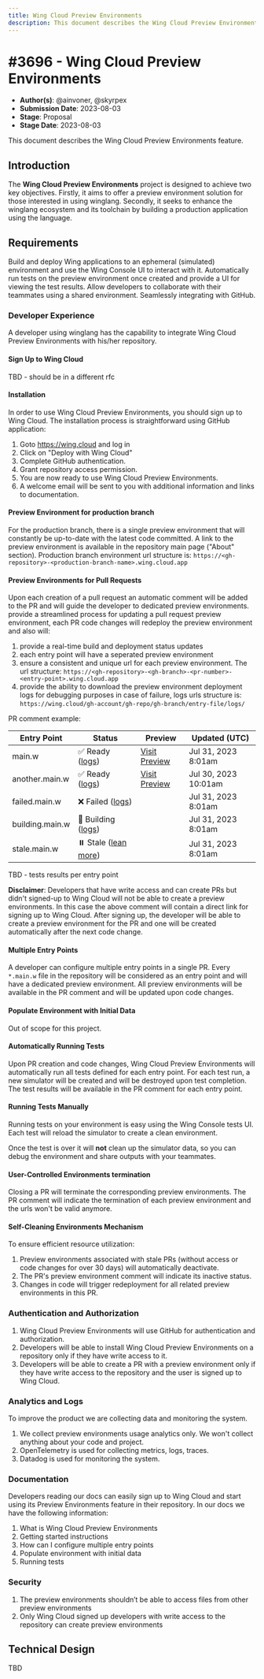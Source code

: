 ```yaml
---
title: Wing Cloud Preview Environments
description: This document describes the Wing Cloud Preview Environments feature.
---
```


# #3696 - Wing Cloud Preview Environments

- **Author(s)**: @ainvoner, @skyrpex
- **Submission Date**: 2023-08-03
- **Stage**: Proposal
- **Stage Date**: 2023-08-03

This document describes the Wing Cloud Preview Environments feature.

## Introduction
The **Wing Cloud Preview Environments** project is designed to achieve two key objectives. Firstly, it aims to offer a preview environment solution for those interested in using winglang.
Secondly, it seeks to enhance the winglang ecosystem and its toolchain by building a production application using the language.

## Requirements
Build and deploy Wing applications to an ephemeral (simulated) environment and use the Wing Console UI to interact with it.
Automatically run tests on the preview environment once created and provide a UI for viewing the test results.
Allow developers to collaborate with their teammates using a shared environment.
Seamlessly integrating with GitHub.

### Developer Experience
A developer using winglang has the capability to integrate Wing Cloud Preview Environments with his/her repository.

#### Sign Up to Wing Cloud
TBD - should be in a different rfc

#### Installation
In order to use Wing Cloud Preview Environments, you should sign up to Wing Cloud.
The installation process is straightforward using GitHub application:

1. Goto https://wing.cloud and log in
2. Click on "Deploy with Wing Cloud"
3. Complete GitHub authentication.
4. Grant repository access permission.
5. You are now ready to use Wing Cloud Preview Environments.
6. A welcome email will be sent to you with additional information and links to documentation.

#### Preview Environment for production branch
For the production branch, there is a single preview environment that will constantly be up-to-date with the latest code committed.
A link to the preview environment is available in the repository main page ("About" section).
Production branch environment url structure is: `https://<gh-repository>-<production-branch-name>.wing.cloud.app`

#### Preview Environments for Pull Requests
Upon each creation of a pull request an automatic comment will be added to the PR and will guide the developer to dedicated preview environments.
provide a streamlined process for updating a pull request preview environment, each PR code changes will redeploy the preview environment and also will:
1. provide a real-time build and deployment status updates
2. each entry point will have a seperated preview environment
3. ensure a consistent and unique url for each preview environment. The url structure: `https://<gh-repository>-<gh-branch>-<pr-number>-<entry-point>.wing.cloud.app`
4. provide the ability to download the preview environment deployment logs for debugging purposes in case of failure, logs urls structure is: `https://wing.cloud/gh-account/gh-repo/gh-branch/entry-file/logs/`

PR comment example:

| Entry Point     | Status                                                                                    | Preview                                                                          | Updated (UTC)        |
|-----------------|-------------------------------------------------------------------------------------------|----------------------------------------------------------------------------------|----------------------| 
| main.w          | ✅ Ready ([logs](https://wing.cloud/gh-account/gh-repo/gh-branch/main/logs/))              | [Visit Preview](https:/gh-repository-gh-branch-3312-main.wing.cloud.app)         | Jul 31, 2023 8:01am  |
| another.main.w  | ✅ Ready ([logs](https://wing.cloud/gh-account/gh-repo/gh-branch/another-main/logs/))      | [Visit Preview](https:/gh-repository-gh-branch-3312-another-main.wing.cloud.app) | Jul 30, 2023 10:01am |
| failed.main.w   | ❌ Failed ([logs](https://wing.cloud/gh-account/gh-repo/gh-branch/entry-file/logs/))       |                                                                                  | Jul 31, 2023 8:01am  |
| building.main.w | 🔄 Building ([logs](https://wing.cloud/gh-account/gh-repo/gh-branch/entry-file/logs/))    |                                                                                  | Jul 31, 2023 8:01am  |
| stale.main.w    | ⏸️ Stale  ([lean more](https://wing.cloud/gh-account/gh-repo/gh-branch/entry-file/logs/)) |                                                                                  | Jul 31, 2023 8:01am  |

TBD - tests results per entry point

**Disclaimer**: Developers that have write access and can create PRs but didn't signed-up to Wing Cloud will not be able to create a preview environments.
In this case the above comment will contain a direct link for signing up to Wing Cloud.
After signing up, the developer will be able to create a preview environment for the PR and one will be created automatically after the next code change.

#### Multiple Entry Points
A developer can configure multiple entry points in a single PR.
Every `*.main.w` file in the repository will be considered as an entry point and will have a dedicated preview environment.
All preview environments will be available in the PR comment and will be updated upon code changes.

#### Populate Environment with Initial Data
Out of scope for this project.

#### Automatically Running Tests
Upon PR creation and code changes, Wing Cloud Preview Environments will automatically run all tests defined for each entry point.
For each test run, a new simulator will be created and will be destroyed upon test completion.
The test results will be available in the PR comment for each entry point.

#### Running Tests Manually
Running tests on your environment is easy using the Wing Console tests UI.
Each test will reload the simulator to create a clean environment.

Once the test is over it will **not** clean up the simulator data, so you can debug the environment and share outputs with your teammates. 

#### User-Controlled Environments termination
Closing a PR will terminate the corresponding preview environments.
The PR comment will indicate the termination of each preview environment and the urls won't be valid anymore.

#### Self-Cleaning Environments Mechanism
To ensure efficient resource utilization:
1. Preview environments associated with stale PRs (without access or code changes for over 30 days) will automatically deactivate.
2. The PR's preview environment comment will indicate its inactive status.
3. Changes in code will trigger redeployment for all related preview environments in this PR.

### Authentication and Authorization
1. Wing Cloud Preview Environments will use GitHub for authentication and authorization.
2. Developers will be able to install Wing Cloud Preview Environments on a repository only if they have write access to it.
3. Developers will be able to create a PR with a preview environment only if they have write access to the repository and the user is signed up to Wing Cloud.

### Analytics and Logs
To improve the product we are collecting data and monitoring the system.
1. We collect preview environments usage analytics only. We won't collect anything about your code and project.
2. OpenTelemetry is used for collecting metrics, logs, traces.
3. Datadog is used for monitoring the system.

### Documentation
Developers reading our docs can easily sign up to Wing Cloud and start using its Preview Environments feature in their repository.
In our docs we have the following information:
1. What is Wing Cloud Preview Environments
2. Getting started instructions
3. How can I configure multiple entry points
4. Populate environment with initial data
5. Running tests

### Security
1. The preview environments shouldn’t be able to access files from other preview environments
2. Only Wing Cloud signed up developers with write access to the repository can create preview environments

## Technical Design
TBD
